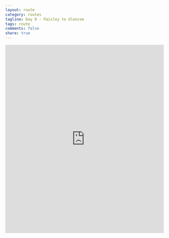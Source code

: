 ```yaml
---
layout: route
category: routes
tagline: Day 9 - Paisley to Glencoe
tags: route
comments: false
share: true
---
```


<iframe width='100%' height='600' frameborder='0' src='http://connect.garmin.com:80/course/embed/5593951'></iframe>
